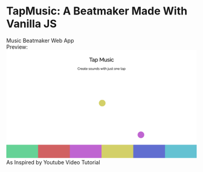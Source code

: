 # TapMusic: A Beatmaker Made With Vanilla JS 
Music Beatmaker Web App <br> 
Preview: <br>
<img src="TapMusic.png" alt="TapMusic Preview"/>
As Inspired by Youtube Video Tutorial
